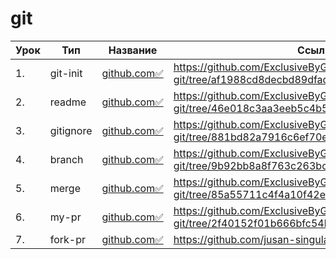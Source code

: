 # git

| Урок | Тип               | Название  | Ссылка                     |
| ---- | ----------------- | --------- | -------------------------- |
| 1.   |  git-init  | [github.com✅](./git-init/)  | https://github.com/ExclusiveByGoD/jusan-git/tree/af1988cd8decbd89dfad239daaeb6f049c55807c
| 2.   |  readme    | [github.com✅](./readme/)    | https://github.com/ExclusiveByGoD/jusan-git/tree/46e018c3aa3eeb5c4b5ab10d2beeb749708d9505
| 3.   |  gitignore | [github.com✅](./gitignore/) | https://github.com/ExclusiveByGoD/jusan-git/tree/881bd82a7916c6ef70ea8c4aa1cc64b7370c1048
| 4.   |  branch    | [github.com✅](./branch/)    | https://github.com/ExclusiveByGoD/jusan-git/tree/9b92bb8a8f763c263bc6c6d4a182b6fac8b2979a
| 5.   |  merge     | [github.com✅](./merge/)     | https://github.com/ExclusiveByGoD/jusan-git/tree/85a55711c4f4a10f42e7f25bfeb542c663de1c3c
| 6.   |  my-pr     | [github.com✅](./my-pr/)     | https://github.com/ExclusiveByGoD/jusan-git/tree/2f40152f01b666bfc54bf42a04e64938b4516efc
| 7.   |  fork-pr   | [github.com✅](./fork-pr/)   | https://github.com/jusan-singularity/fork-me/pull/119
